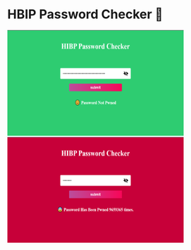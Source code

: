 # HBIP Password Checker 🔑

<p float="left">
	<img src="screenshot\Screenshot1.png" height="240" width="400" />
	<img src="screenshot\Screenshot2.png" height="240" width="400" />
</p>